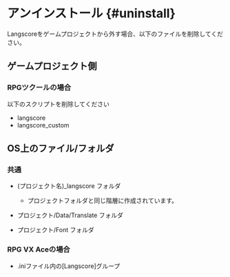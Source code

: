 # アンインストール {#uninstall}

Langscoreをゲームプロジェクトから外す場合、以下のファイルを削除してください。

## ゲームプロジェクト側

### RPGツクールの場合

以下のスクリプトを削除してください

* langscore
* langscore_custom


## OS上のファイル/フォルダ

### 共通

* (プロジェクト名)_langscore フォルダ
  - プロジェクトフォルダと同じ階層に作成されています。

* プロジェクト/Data/Translate フォルダ

* プロジェクト/Font フォルダ

### RPG VX Aceの場合

* .iniファイル内の[Langscore]グループ